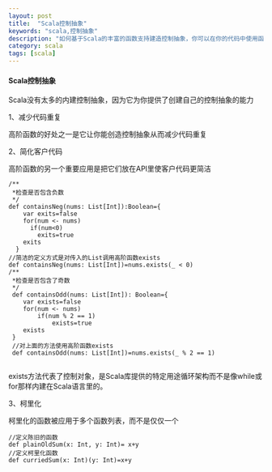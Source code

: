 ```yaml
---
layout: post
title:  "Scala控制抽象"
keywords: "scala,控制抽象"
description: "如何基于Scala的丰富的函数支持建造控制抽象，你可以在你的代码中使用函数提取通用的控制模式，并且你可以利用Scala库里的高阶函数去复用所有程序源代码中都常见的控制模式"
category: scala
tags: [scala]
---
```

#### Scala控制抽象
Scala没有太多的内建控制抽象，因为它为你提供了创建自己的控制抽象的能力

1、减少代码重复

高阶函数的好处之一是它让你能创造控制抽象从而减少代码重复

2、简化客户代码

高阶函数的另一个重要应用是把它们放在API里使客户代码更简洁

```
/**
 *检查是否包含负数
 */
def containsNeg(nums: List[Int]):Boolean={
    var exits=false
    for(num <- nums)
      if(num<0)
        exits=true
    exits
  }
//简洁的定义方式是对传入的List调用高阶函数exists
def containsNeg(nums: List[Int])=nums.exists(_ < 0)
/**
 *检查是否包含了奇数
 */
 def containsOdd(nums: List[Int]): Boolean={
 	var exists=false
 	for(num <- nums)
 		if(num % 2 == 1)
 			exists=true
 	exists
 }
 //对上面的方法使用高阶函数exists
 def containsOdd(nums: List[Int])=nums.exists(_ % 2 == 1)
 
```
exists方法代表了控制对象，是Scala库提供的特定用途循环架构而不是像while或for那样内建在Scala语言里的。

3、柯里化

柯里化的函数被应用于多个函数列表，而不是仅仅一个

```
//定义陈旧的函数
def plainOldSum(x: Int, y: Int)= x+y
//定义柯里化函数
def curriedSum(x: Int)(y: Int)=x+y
```

